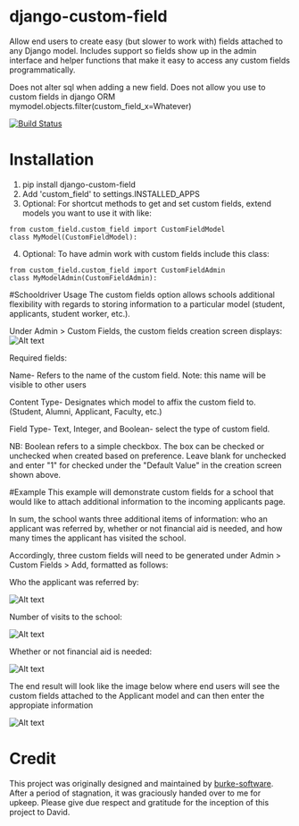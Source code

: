 django-custom-field
===================

Allow end users to create easy (but slower to work with) fields attached to any Django model. Includes support so fields show up in the admin interface and helper functions that make it easy to access any custom fields programmatically.

Does not alter sql when adding a new field. Does not allow you use to custom fields in django ORM mymodel.objects.filter(custom_field_x=Whatever)

[![Build Status](https://travis-ci.org/willseward/django-custom-field.png?branch=master)](https://travis-ci.org/willseward/django-custom-field)
 
# Installation

1. pip install django-custom-field
2. Add 'custom_field' to settings.INSTALLED_APPS
3. Optional: For shortcut methods to get and set custom fields, extend models you want to use it with like:
```
from custom_field.custom_field import CustomFieldModel
class MyModel(CustomFieldModel):
```
4. Optional: To have admin work with custom fields include this class:
```
from custom_field.custom_field import CustomFieldAdmin
class MyModelAdmin(CustomFieldAdmin):
```

#Schooldriver Usage
The custom fields option allows schools additional flexibility with regards to storing information to a particular model (student, applicants, student worker, etc.). 

Under Admin > Custom Fields, the custom fields creation screen displays:
![Alt text](https://raw.github.com/willseward/django-custom-field/master/screencaps/customfield1.png)

Required fields:

Name- Refers to the name of the custom field. Note: this name will be visible to other users

Content Type- Designates which model to affix the custom field to. (Student, Alumni, Applicant, Faculty, etc.)

Field Type- Text, Integer, and Boolean- select the type of custom field.

NB: Boolean refers to a simple checkbox. The box can be checked or unchecked when created based on preference. Leave blank for unchecked and enter "1" for checked under the "Default Value" in the creation screen shown above.

#Example
This example will demonstrate custom fields for a school that would like to attach additional information to the incoming applicants page.

In sum, the school wants three additional items of information: who an applicant was referred by, whether or not financial aid is needed, and how many times the applicant has visited the school.

Accordingly, three custom fields will need to be generated under Admin > Custom Fields > Add, formatted as follows:

Who the applicant was referred by:

 
![Alt text](https://raw.github.com/willseward/django-custom-field/master/screencaps/customfield2.png)

Number of visits to the school:


![Alt text](https://raw.github.com/willseward/django-custom-field/master/screencaps/customfield3.png)

Whether or not financial aid is needed:


![Alt text](https://raw.github.com/willseward/django-custom-field/master/screencaps/customfield4.png)

The end result will look like the image below where end users will see the custom fields attached to the Applicant model and can then enter the appropiate information


![Alt text](https://raw.github.com/willseward/django-custom-field/master/screencaps/customfield5.png)

# Credit

This project was originally designed and maintained by [burke-software](https://github.com/burke-software). After a period of stagnation, it was graciously handed over to me for upkeep. Please give due respect and gratitude for the inception of this project to David.
